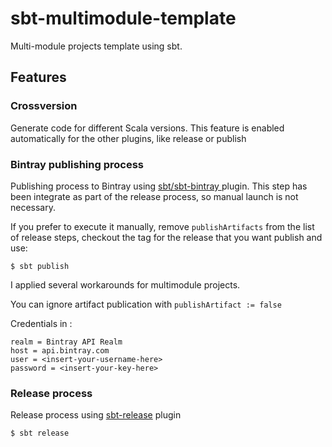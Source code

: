 # sbt-multimodule-template

Multi-module projects template using sbt.

## Features

### Crossversion
Generate code for different Scala versions.
This feature is enabled automatically for the other plugins, like release or publish

### Bintray publishing process
Publishing process to Bintray using [ sbt/sbt-bintray ](https://github.com/sbt/sbt-bintray) plugin.
This step has been integrate as part of the release process, so manual launch is not necessary.

If you prefer to execute it manually, remove ```publishArtifacts``` from the list of release steps, checkout the tag for the release that you want publish and use:
```
$ sbt publish
```
I applied several workarounds for multimodule projects.

You can ignore artifact publication with ```publishArtifact := false```

Credentials in :
```properties
realm = Bintray API Realm
host = api.bintray.com
user = <insert-your-username-here>
password = <insert-your-key-here>
```

### Release process
Release process using [sbt-release](https://github.com/sbt/sbt-release) plugin
```
$ sbt release
```


